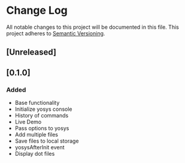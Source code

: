 # Change Log
All notable changes to this project will be documented in this file.
This project adheres to [Semantic Versioning](http://semver.org/).

## [Unreleased]

## [0.1.0]
### Added
- Base functionality
- Initialize yosys console
- History of commands
- Live Demo
- Pass options to yosys
- Add multiple files
- Save files to local storage
- yosysAfterInit event
- Display dot files
